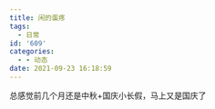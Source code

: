 ```yaml
---
title: 闲的蛋疼
tags:
  - 日常
id: '609'
categories:
  - - 动态
date: 2021-09-23 16:18:59
---
```


总感觉前几个月还是中秋+国庆小长假，马上又是国庆了